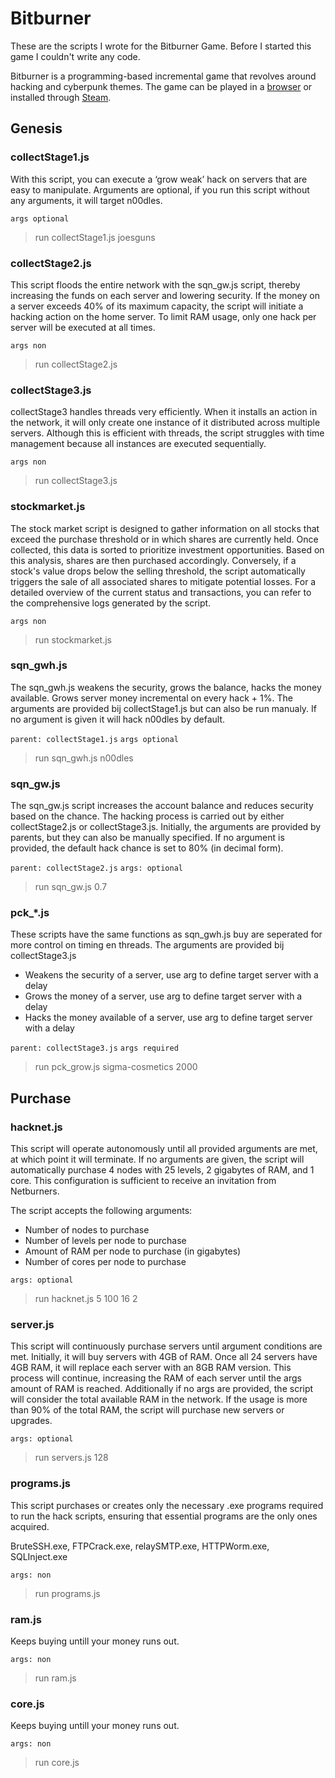 # Bitburner

These are the scripts I wrote for the Bitburner Game. Before I started this game I couldn't write any code. 

Bitburner is a programming-based incremental game that revolves around hacking and cyberpunk themes. The game can be played in a [browser](https://danielyxie.github.io/bitburner) or installed through [Steam](https://store.steampowered.com/app/1812820/Bitburner/).

## Genesis

### collectStage1.js

With this script, you can execute a ‘grow weak’ hack on servers that are easy to manipulate. Arguments are optional, if you run this script without any arguments, it will target n00dles.

`args optional`
> run collectStage1.js joesguns

### collectStage2.js

This script floods the entire network with the sqn_gw.js script, thereby increasing the funds on each server and lowering security. If the money on a server exceeds 40% of its maximum capacity, the script will initiate a hacking action on the home server. To limit RAM usage, only one hack per server will be executed at all times.

`args non`
> run collectStage2.js

### collectStage3.js

collectStage3 handles threads very efficiently. When it installs an action in the network, it will only create one instance of it distributed across multiple servers. Although this is efficient with threads, the script struggles with time management because all instances are executed sequentially.

`args non`
> run collectStage3.js

### stockmarket.js

The stock market script is designed to gather information on all stocks that exceed the purchase threshold or in which shares are currently held. Once collected, this data is sorted to prioritize investment opportunities. Based on this analysis, shares are then purchased accordingly. Conversely, if a stock's value drops below the selling threshold, the script automatically triggers the sale of all associated shares to mitigate potential losses. For a detailed overview of the current status and transactions, you can refer to the comprehensive logs generated by the script.

`args non`
> run stockmarket.js

### sqn_gwh.js

The sqn_gwh.js weakens the security, grows the balance, hacks the money available. Grows server money incremental on every hack + 1%. The arguments are provided bij collectStage1.js but can also be run manualy. If no argument is given it will hack n00dles by default.

`parent: collectStage1.js`
`args optional`
> run sqn_gwh.js n00dles

### sqn_gw.js

The sqn_gw.js script increases the account balance and reduces security based on the chance. The hacking process is carried out by either collectStage2.js or collectStage3.js. Initially, the arguments are provided by parents, but they can also be manually specified. If no argument is provided, the default hack chance is set to 80% (in decimal form).

`parent: collectStage2.js`
`args: optional`
> run sqn_gw.js 0.7

### pck_*.js

These scripts have the same functions as sqn_gwh.js buy are seperated for more control on timing en threads. The arguments are provided bij collectStage3.js

- Weakens the security of a server, use arg to define target server with a delay
- Grows the money of a server, use arg to define target server with a delay
- Hacks the money available of a server, use arg to define target server with a delay

`parent: collectStage3.js`
`args required`
> run pck_grow.js sigma-cosmetics 2000

## Purchase

### hacknet.js

This script will operate autonomously until all provided arguments are met, at which point it will terminate. If no arguments are given, the script will automatically purchase 4 nodes with 25 levels, 2 gigabytes of RAM, and 1 core. This configuration is sufficient to receive an invitation from Netburners.

The script accepts the following arguments:

- Number of nodes to purchase
- Number of levels per node to purchase
- Amount of RAM per node to purchase (in gigabytes)
- Number of cores per node to purchase

`args: optional`
> run hacknet.js 5 100 16 2

### server.js

This script will continuously purchase servers until argument conditions are met. Initially, it will buy servers with 4GB of RAM. Once all 24 servers have 4GB RAM, it will replace each server with an 8GB RAM version. This process will continue, increasing the RAM of each server until the args amount of RAM is reached. Additionally if no args are provided, the script will consider the total available RAM in the network. If the usage is more than 90% of the total RAM, the script will purchase new servers or upgrades.

`args: optional`
> run servers.js 128

### programs.js

This script purchases or creates only the necessary .exe programs required to run the hack scripts, ensuring that essential programs are the only ones acquired.

BruteSSH.exe, FTPCrack.exe, relaySMTP.exe, HTTPWorm.exe, SQLInject.exe

`args: non`
> run programs.js

### ram.js

Keeps buying untill your money runs out.

`args: non`
> run ram.js

### core.js

Keeps buying untill your money runs out.

`args: non`
> run core.js